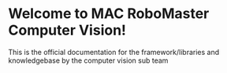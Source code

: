 # Welcome to MAC RoboMaster Computer Vision!
This is the official documentation for the framework/libraries and knowledgebase by the computer vision sub team
